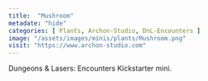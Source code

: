 ```yaml
---
title:  "Mushroom"
metadate: "hide"
categories: [ Plants, Archon-Studio, DnL-Encounters ]
image: "/assets/images/minis/plants/Mushroom.png"
visit: "https://www.archon-studio.com"
---
```

Dungeons & Lasers: Encounters Kickstarter mini.